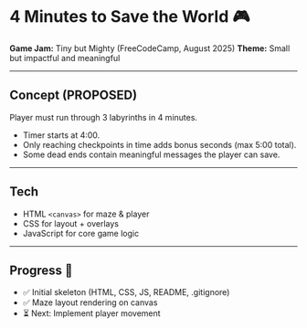 # 4 Minutes to Save the World 🎮

**Game Jam:** Tiny but Mighty (FreeCodeCamp, August 2025)
**Theme:** Small but impactful and meaningful

---

## Concept (PROPOSED)

Player must run through 3 labyrinths in 4 minutes.

- Timer starts at 4:00.
- Only reaching checkpoints in time adds bonus seconds (max 5:00 total).
- Some dead ends contain meaningful messages the player can save.

---

## Tech

- HTML `<canvas>` for maze & player
- CSS for layout + overlays
- JavaScript for core game logic

---

## Progress 🚀

- ✅ Initial skeleton (HTML, CSS, JS, README, .gitignore)
- ✅ Maze layout rendering on canvas
- ⏳ Next: Implement player movement
